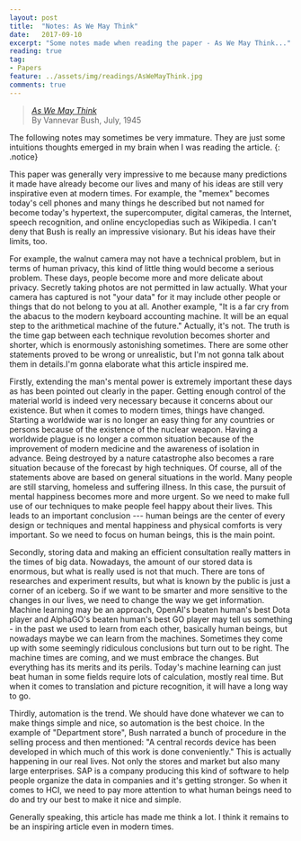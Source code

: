 ```yaml
---
layout: post
title:  "Notes: As We May Think"
date:   2017-09-10
excerpt: "Some notes made when reading the paper - As We May Think..."
reading: true
tag:
- Papers
feature: ../assets/img/readings/AsWeMayThink.jpg
comments: true
---
```

> [*As We May Think*](https://en.wikipedia.org/wiki/As_We_May_Think) <br>
> By Vannevar Bush, July, 1945

The following notes may sometimes be very immature. They are just some intuitions thoughts emerged in my brain when I was reading the article.
{: .notice}

This paper was generally very impressive to me because many predictions it made have already become our lives and many of his ideas are still very inspirative even at modern times. For example, the "memex" becomes today's cell phones and many things he described but not named for become today's hypertext, the supercomputer, digital cameras, the Internet, speech recognition, and online encyclopedias such as Wikipedia. I can't deny that Bush is really an impressive visionary. But his ideas have their limits, too.

For example, the walnut camera may not have a technical problem, but in terms of human privacy, this kind of little thing would become a serious problem. These days, people become more and more delicate about privacy. Secretly taking photos are not permitted in law actually. What your camera has captured is not "your data" for it may include other people or things that do not belong to you at all. Another example, "It is a far cry from the abacus to the modern keyboard accounting machine. It will be an equal step to the arithmetical machine of the future." Actually, it's not. The truth is the time gap between each technique revolution becomes shorter and shorter, which is enormously astonishing sometimes. There are some other statements proved to be wrong or unrealistic, but I'm not gonna talk about them in details.I'm gonna elaborate what this article inspired me.

Firstly, extending the man's mental power is extremely important these days as has been pointed out clearly in the paper. Getting enough control of the material world is indeed very necessary because it concerns about our existence. But when it comes to modern times, things have changed. Starting a worldwide war is no longer an easy thing for any countries or persons because of the existence of the nuclear weapon. Having a worldwide plague is no longer a common situation because of the improvement of modern medicine and the awareness of isolation in advance. Being destroyed by a nature catastrophe also becomes a rare situation because of the forecast by high techniques. Of course, all of the statements above are based on general situations in the world. Many people are still starving, homeless and suffering illness. In this case, the pursuit of mental happiness becomes more and more urgent. So we need to make full use of our techniques to make people feel happy about their lives. This leads to an important conclusion --- human beings are the center of every design or techniques and mental happiness and physical comforts is very important. So we need to focus on human beings, this is the main point.

Secondly, storing data and making an efficient consultation really matters in the times of big data. Nowadays, the amount of our stored data is enormous, but what is really used is not that much. There are tons of researches and experiment results, but what is known by the public is just a corner of an iceberg. So if we want to be smarter and more sensitive to the changes in our lives, we need to change the way we get information. Machine learning may be an approach, OpenAI's beaten human's best Dota player and AlphaGO's beaten human's best GO player may tell us something - in the past we used to learn from each other, basically human beings, but nowadays maybe we can learn from the machines. Sometimes they come up with some seemingly ridiculous conclusions but turn out to be right. The machine times are coming, and we must embrace the changes. But everything has its merits and its perils. Today's machine learning can just beat human in some fields require lots of calculation, mostly real time. But when it comes to translation and picture recognition, it will have a long way to go.

Thirdly, automation is the trend. We should have done whatever we can to make things simple and nice, so automation is the best choice. In the example of "Department store", Bush narrated a bunch of procedure in the selling process and then mentioned: "A central records device has been developed in which much of this work is done conveniently." This is actually happening in our real lives. Not only the stores and market but also many large enterprises. SAP is a company producing this kind of software to help people organize the data in companies and it's getting stronger. So when it comes to HCI, we need to pay more attention to what human beings need to do and try our best to make it nice and simple.

Generally speaking, this article has made me think a lot. I think it remains to be an inspiring article even in modern times.